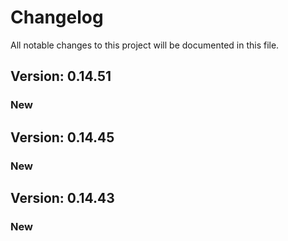 # Changelog

All notable changes to this project will be documented in this file.

## Version: 0.14.51

### New


## Version: 0.14.45

### New


## Version: 0.14.43

### New
